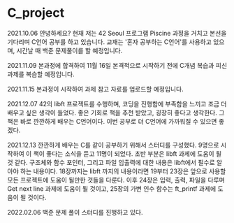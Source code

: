 # C_project

2021.10.06
안녕하세요?
현재 저는 42 Seoul 프로그램 Piscine 과정을 거치고 본선을 기다리며 C언어 공부를 하고 있습니다.
교재는 '혼자 공부하는 C언어'를 사용하고 있으며, 시간날 때 백준 문제풀이를 할 예정입니다.

2021.11.09
본과정에 합격하여 11월 16일 본격적으로 시작하기 전에 C개념 복습과 피신 과제를 복습할 예정입니다.

2021.11.15
본과정이 시작하여 과제 참고 자료를 업로드할 예정입니다.

2021.12.07
42의 libft 프로젝트를 수행하며, 코딩을 진행함에 부족함을 느끼고 조금 더 배우고 싶은 생각이 들었다. 좋은 기회로 책을 추천 받았고, 굉장히 좋다고 생각한다. 그 책은 바로 깐깐하게 배우는 C언어이다. 이번 공부로 더 C언어에 가까워질 수 있으면 좋겠다.

2021.12.13
깐깐하게 배우는 C를 같이 공부하기 위해서 스터디를 구성했다. 9명으로 시작하여 이 책이 좋다는 소식을 듣고 11명이 되었다. 초반 부분은 libft 과제에 도움이 될 것 같다. 구조체와 함수 포인터, 그리고 파일 입출력에 대한 내용은 libft에서 필수로 알아야 하는 내용이다. 18장까지는 libft 까지의 내용이라면 19부터 23장은 앞으로 사용할 모든 프로젝트에 도움이 될만한 것들을 다룬다. 이후 24장은 입력, 출력, 파일을 다루며 Get next line 과제에 도움이 될 것이고, 25장의 가변 인수 함수는 ft_printf 과제에 도움이 될 것이다.

2022.02.06
백준 문제 풀이 스터디를 진행하고 있다.

